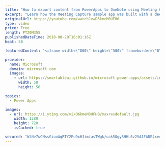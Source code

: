 ```yaml
---
title: "How to export content from PowerApps to OneNote using Meeting Capture"
excerpt: "Learn how the Meeting Capture sample app was built with a deep dive into the functions used to export content to OneNote.  Learn more: https://powerapps.microsoft.com/en-us/blog/capture-meetings-notes-like-a-pro/"
originalUrl: https://youtube.com/watch?v=D6kmeM0UFH0
type: video
price: Free
length: PT20M35S
publishedDateTime: 2018-08-20T16:01:16Z
heat: 50

featuredContent: "<iframe width=\"800\" height=\"500\" frameborder=\"0\" src=\"https://www.youtube.com/embed/D6kmeM0UFH0\" allow=\"accelerometer; autoplay; encrypted-media; gyroscope; picture-in-picture\" allowfullscreen></iframe>"

provider:
  name: Microsoft
  domain: microsoft.com
  images:
    - url: https://smartableai.github.io/microsoft-power-apps/assets/images/organizations/microsoft.com-50x50.jpg
      width: 50
      height: 50

topics:
  - Power Apps

images:
  - url: https://i.ytimg.com/vi/D6kmeM0UFH0/maxresdefault.jpg
    width: 1280
    height: 720
    isCached: true

secured: "WlNe7wCNssGiuoAqRTY2Pu9xHJimLasTWgk/uak5OgySHHL6z2VA1EADE4xec4oLH26uUeNmSD3d2bYHeHVLXHHzwTNkUFwNZmPkdrIxWJFTVxxojRB/PgDV0YVHiMsF2XTuH4KtBoboL7N2XuYJdfOgz6jwFrW6HMRtHolbUnC5fmyXjQnOAZyZGNAdXAsE7bxJNxwe3fYVBDthniubAsWw9lheH+QG6SHiCfRlFPXuf8bvIWm1RbGFrFlqNInuwUTOGhJ72U1PaNwlY8pNTvYWOzutDI/gIgU25eXKPVWjAeKzYS7ieRfCkaJgEHPncjzcVnaBDMHPmPwg+rZNmVWagReHiKWjdao5qB5mPjbpYvAIe8vuFY0HkmcZRS+sb5El8VC33xVIy/gbVQ/HRLyLXool8jzZg2kVSKFaE90=;56IJKRcuY+44Oai9RQHjhg=="
---
```


